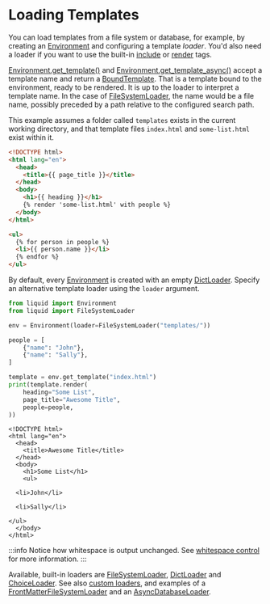 # Loading Templates

You can load templates from a file system or database, for example, by creating an
[Environment](../api/Environment) and configuring a template _loader_. You'd also need a loader if
you want to use the built-in [include](../language/tags#include) or [render](../language/tags#render)
tags.

[Environment.get_template()](../api/Environment#get_template) and [Environment.get_template_async()](../api/Environment#get_template_async)
accept a template name and return a [BoundTemplate](../api/BoundTemplate). That is a template bound
to the environment, ready to be rendered. It is up to the loader to interpret a template name. In
the case of [FileSystemLoader](../api/FileSystemLoader), the name would be a file name, possibly
preceded by a path relative to the configured search path.

This example assumes a folder called `templates` exists in the current working directory, and that
template files `index.html` and `some-list.html` exist within it.

```html title="templates/index.html"
<!DOCTYPE html>
<html lang="en">
  <head>
    <title>{{ page_title }}</title>
  </head>
  <body>
    <h1>{{ heading }}</h1>
    {% render 'some-list.html' with people %}
  </body>
</html>
```

```html title="templates/some-list.html"
<ul>
  {% for person in people %}
  <li>{{ person.name }}</li>
  {% endfor %}
</ul>
```

By default, every [Environment](../api/Environment) is created with an empty [DictLoader](../api/DictLoader).
Specify an alternative template loader using the `loader` argument.

```python
from liquid import Environment
from liquid import FileSystemLoader

env = Environment(loader=FileSystemLoader("templates/"))

people = [
    {"name": "John"},
    {"name": "Sally"},
]

template = env.get_template("index.html")
print(template.render(
    heading="Some List",
    page_title="Awesome Title",
    people=people,
))
```

```
<!DOCTYPE html>
<html lang="en">
  <head>
    <title>Awesome Title</title>
  </head>
  <body>
    <h1>Some List</h1>
    <ul>

  <li>John</li>

  <li>Sally</li>

</ul>
  </body>
</html>
```

:::info
Notice how whitespace is output unchanged. See [whitespace control](../language/introduction#whitespace-control)
for more information.
:::

Available, built-in loaders are [FileSystemLoader](../api/FileSystemLoader), [DictLoader](../api/DictLoader)
and [ChoiceLoader](../api/ChoiceLoader). See also [custom loaders](../guides/custom-loaders),
and examples of a [FrontMatterFileSystemLoader](../guides/custom-loaders#front-matter-loader)
and an [AsyncDatabaseLoader](../guides/custom-loaders#async-database-loader).
